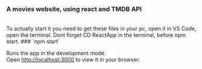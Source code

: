 <h3>A movies website, using react and TMDB API </h3>
<br>
To actually start it you need to get these files in your pc, open it in VS Code, open the terminal.
Dont forget CD ReactApp in the terminal, before npm start.
### `npm start`

Runs the app in the development mode.\
Open [http://localhost:3000](http://localhost:3000) to view it in your browser.



